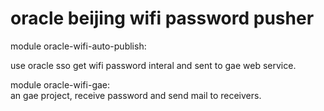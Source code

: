 oracle beijing wifi password pusher  
=============================

module oracle-wifi-auto-publish:  

use oracle sso get wifi password interal and sent to gae web service.  

module oracle-wifi-gae:  
an gae project, receive password and send mail to receivers.  
